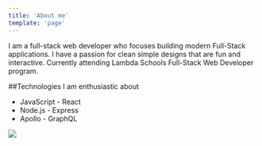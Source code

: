 ```yaml
---
title: 'About me'
template: 'page'
---
```


I am a full-stack web developer who focuses building modern Full-Stack applications. I have a passion for clean simple designs that are fun and interactive. Currently attending Lambda Schools Full-Stack Web Developer program.

##Technologies I am enthusiastic about

- JavaScript - React
- Node.js - Express
- Apollo - GraphQL

![](/media/profile-pic.jpg)
